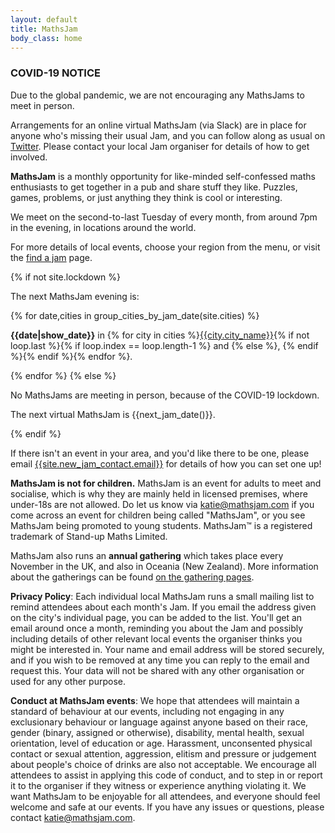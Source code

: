 ```yaml
---
layout: default
title: MathsJam
body_class: home
---
```


<div id="honkin-red" class="content-block">
<h3>COVID-19 NOTICE</h3>
<p>Due to the global pandemic, we are not encouraging any MathsJams to meet in person.</p>

<p>Arrangements for an online virtual MathsJam (via Slack) are in place for anyone who's missing their usual Jam, and you can follow along as usual on <a href="http://www.twitter.com/mathsjam">Twitter</a>. Please contact your local Jam organiser for details of how to get involved.</p>
</div>

**MathsJam** is a monthly opportunity for like-minded self-confessed maths enthusiasts to get together in a pub and share stuff they like. Puzzles, games, problems, or just anything they think is cool or interesting.

We meet on the second-to-last Tuesday of every month, from around 7pm in the evening, in locations around the world.

For more details of local events, choose your region from the menu, or visit the [find a jam]({{site.url}}/find-a-jam) page. 

<div id="next-jam" class="content-block">
{% if not site.lockdown %}
    <p>The next MathsJam evening is:</p>
    {% for date,cities in group_cities_by_jam_date(site.cities) %}
    <p>
        <strong>{{date|show_date}}</strong>
        in 
        <span class="cities">{% for city in cities %}<span><a href="{{site.url}}{{city.url}}">{{city.city_name}}</a></span>{% if not loop.last %}{% if loop.index == loop.length-1 %} and {% else %}, {% endif %}{% endif %}{% endfor %}</span>.
    </p>
    {% endfor %}
{% else %}
    <p>No MathsJams are meeting in person, because of the COVID-19 lockdown.</p>
    <p>The next virtual MathsJam is {{next_jam_date()}}.</p>
{% endif %}
</div>

If there isn't an event in your area, and you'd like there to be one, please email <a href="mailto:{{site.new_jam_contact.email}}">{{site.new_jam_contact.email}}</a> for details of how you can set one up!

**MathsJam is not for children.** MathsJam is an event for adults to meet and socialise, which is why they are mainly held in licensed premises, where under-18s are not allowed. Do let us know via <a href="mailto:katie@mathsjam.com">katie@mathsjam.com</a> if you come across an event for children being called "MathsJam", or you see MathsJam being promoted to young students. MathsJam&trade; is a registered trademark of Stand-up Maths Limited.

MathsJam also runs an **annual gathering** which takes place every November in the UK, and also in Oceania (New Zealand). More information about the gatherings can be found [on the gathering pages]({{site.url}}/gathering).

**Privacy Policy**: Each individual local MathsJam runs a small mailing list to remind attendees about each month's Jam. If you email the address given on the city's individual page, you can be added to the list. You'll get an email around once a month, reminding you about the Jam and possibly including details of other relevant local events the organiser thinks you might be interested in. Your name and email address will be stored securely, and if you wish to be removed at any time you can reply to the email and request this. Your data will not be shared with any other organisation or used for any other purpose.

**Conduct at MathsJam events**: We hope that attendees will maintain a standard of behaviour at our events, including not engaging in any exclusionary behaviour or language against anyone based on their race, gender (binary, assigned or otherwise), disability, mental health, sexual orientation, level of education or age. Harassment, unconsented physical contact or sexual attention, aggression, elitism and pressure or judgement about people's choice of drinks are also not acceptable. We encourage all attendees to assist in applying this code of conduct, and to step in or report it to the organiser if they witness or experience anything violating it. We want MathsJam to be enjoyable for all attendees, and everyone should feel welcome and safe at our events. If you have any issues or questions, please contact <a href="mailto:katie@mathsjam.com">katie@mathsjam.com</a>.
